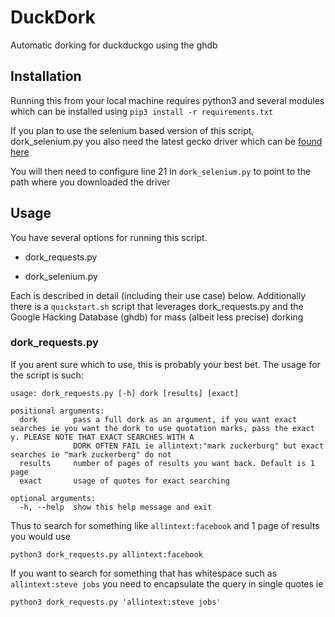 # DuckDork
Automatic dorking for duckduckgo using the ghdb

## Installation

Running this from your local machine requires python3 and several modules which can be installed using `pip3 install -r requirements.txt`

If you plan to use the selenium based version of this script, dork_selenium.py you also need the latest gecko driver which can be [found here](https://github.com/mozilla/geckodriver/releases)

You will then need to configure line 21 in `dork_selenium.py` to point to the path where you downloaded the driver

## Usage

You have several options for running this script. 

* dork_requests.py

* dork_selenium.py

Each is described in detail (including their use case) below. Additionally there is a `quickstart.sh` script that leverages dork_requests.py and the Google Hacking Database (ghdb) for mass (albeit less precise) dorking 

### dork_requests.py

If you arent sure which to use, this is probably your best bet. The usage for the script is such: 

```
usage: dork_requests.py [-h] dork [results] [exact]

positional arguments:
  dork        pass a full dork as an argument, if you want exact searches ie you want the dork to use quotation marks, pass the exact y. PLEASE NOTE THAT EXACT SEARCHES WITH A
              DORK OFTEN FAIL ie allintext:"mark zuckerburg" but exact searches ie "mark zuckerberg" do not
  results     number of pages of results you want back. Default is 1 page
  exact       usage of quotes for exact searching

optional arguments:
  -h, --help  show this help message and exit
 ```

Thus to search for something like `allintext:facebook`  and 1 page of results you would use 

`python3 dork_requests.py allintext:facebook`

If you want to search for something that has whitespace such as `allintext:steve jobs` you need to encapsulate the query in single quotes ie 

`python3 dork_requests.py 'allintext:steve jobs'`


